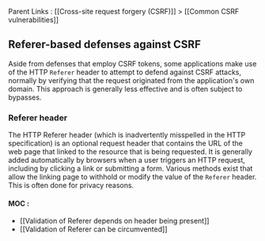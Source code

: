 Parent Links : [[Cross-site request forgery (CSRF)]] > [[Common CSRF vulnerabilities]]     

## Referer-based defenses against CSRF
  
Aside from defenses that employ CSRF tokens, some applications make use of the HTTP `Referer` header to attempt to defend against CSRF attacks, normally by verifying that the request originated from the application's own domain. This approach is generally less effective and is often subject to bypasses.  
  

### Referer header

The HTTP Referer header (which is inadvertently misspelled in the HTTP specification) is an optional request header that contains the URL of the web page that linked to the resource that is being requested. It is generally added automatically by browsers when a user triggers an HTTP request, including by clicking a link or submitting a form. Various methods exist that allow the linking page to withhold or modify the value of the `Referer` header. This is often done for privacy reasons.

#### MOC :
- [[Validation of Referer depends on header being present]]
- [[Validation of Referer can be circumvented]]